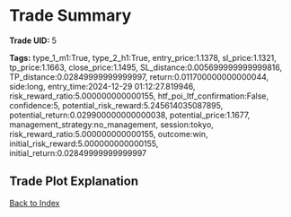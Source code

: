 # Trade Summary

**Trade UID:** 5 

**Tags:** type_1_m1:True, type_2_h1:True, entry_price:1.1378, sl_price:1.1321, tp_price:1.1663, close_price:1.1495, SL_distance:0.005699999999999816, TP_distance:0.02849999999999997, return:0.011700000000000044, side:long, entry_time:2024-12-29 01:12:27.819946, risk_reward_ratio:5.000000000000155, htf_poi_ltf_confirmation:False, confidence:5, potential_risk_reward:5.245614035087895, potential_return:0.029900000000000038, potential_price:1.1677, management_strategy:no_management, session:tokyo, risk_reward_ratio:5.000000000000155, outcome:win, initial_risk_reward:5.000000000000155, initial_return:0.02849999999999997

## Trade Plot Explanation


[Back to Index](index.md)
